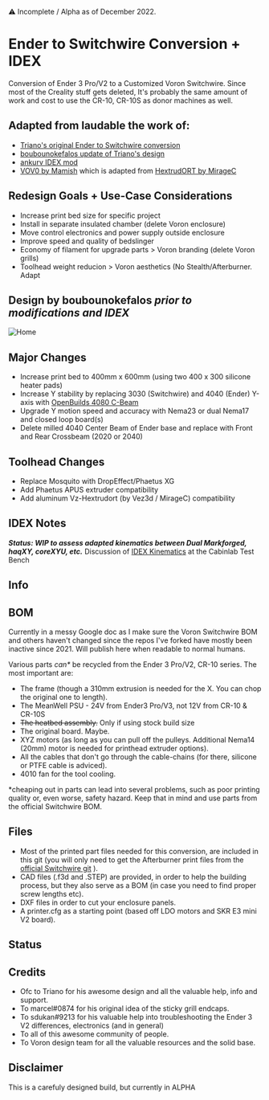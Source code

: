 ⚠ Incomplete / Alpha as of December 2022.

# Ender to Switchwire Conversion + IDEX

Conversion of Ender 3 Pro/V2 to a Customized Voron Switchwire. Since most of the Creality stuff gets deleted, It's probably the same amount of work and cost to use the CR-10, CR-10S as donor machines as well.

## Adapted from laudable the work of:
* [Triano's original Ender to Switchwire conversion](https://github.com/walttriano/VoronUsers/tree/master/printer_mods/Triano/Ender_3Pro_Switchwire)
* [boubounokefalos update of Triano's design](https://github.com/boubounokefalos/Ender_SW)
* [ankurv IDEX mod](https://github.com/ankurv2k6/voron_idex_switchwire)
* [VOV0 by Mamish](https://github.com/Mamsih/VOV0-toolhead-voron-Zero) which is adapted from [HextrudORT by MirageC](https://miragec79.github.io/HextrudORT/)

## Redesign Goals + Use-Case Considerations
* Increase print bed size for specific project
* Install in separate insulated chamber (delete Voron enclosure)
* Move control electronics and power supply outside enclosure
* Improve speed and quality of bedslinger
* Economy of filament for upgrade parts > Voron branding (delete Voron grills)
* Toolhead weight reducion > Voron aesthetics (No Stealth/Afterburner. Adapt 

## Design by boubounokefalos ***prior to modifications and IDEX***
![Home](Images/non_enclosed.png)

## Major Changes
* Increase print bed to 400mm x 600mm (using two 400 x 300 silicone heater pads)
* Increase Y stability by replacing 3030 (Switchwire) and 4040 (Ender) Y-axis with [OpenBuilds 4080 C-Beam](https://openbuildspartstore.com/c-beam-linear-rail/?ref=FtYWRiPbnawz9w)
* Upgrade Y motion speed and accuracy with Nema23 or dual Nema17 and closed loop board(s)
* Delete milled 4040 Center Beam of Ender base and replace with Front and Rear Crossbeam (2020 or 2040)

## Toolhead Changes
* Replace Mosquito with DropEffect/Phaetus XG
* Add Phaetus APUS extruder compatibility
* Add aluminum Vz-Hextrudort (by Vez3d / MirageC) compatibility

## IDEX Notes
***Status: WIP to assess adapted kinematics between Dual Markforged, haqXY, coreXYU, etc.***
Discussion of [IDEX Kinematics](https://bench.cabinlab.io/t/adapting-corexy-kinematics-to-corexz-for-switchwire-idex/70) at the Cabinlab Test Bench



## Info

## BOM
Currently in a messy Google doc as I make sure the Voron Switchwire BOM and others haven't changed since the repos I've forked have mostly been inactive since 2021. Will publish here when readable to normal humans.

Various parts _can*_ be recycled from the Ender 3 Pro/V2, CR-10 series. The most important are:
- The frame (though a 310mm extrusion is needed for the X. You can chop the original one to length).
- The MeanWell PSU - 24V from Ender3 Pro/V3, not 12V from CR-10 & CR-10S
- ~~The heatbed assembly.~~ Only if using stock build size
- The original board. Maybe.
- XYZ motors (as long as you can pull off the pulleys. Additional Nema14 (20mm) motor is needed for printhead extruder options).
- All the cables that don't go through the cable-chains (for there, silicone or PTFE cable is adviced).
- 4010 fan for the tool cooling.

*cheaping out in parts can lead into several problems, such as poor printing quality or, even worse, safety hazard. Keep that in mind and use parts from the official Switchwire BOM.

## Files

- Most of the printed part files needed for this conversion, are included in this git (you will only need to get the Afterburner print files from the [official Switchwire git](https://github.com/VoronDesign/Voron-Switchwire/tree/master/STL/Gantry/XZ_Axis/X_Carriage) ).
- CAD files (.f3d and .STEP) are provided, in order to help the building process, but they also serve as a BOM (in case you need to find proper screw lengths etc).
- DXF files in order to cut your enclosure panels.
- A printer.cfg as a starting point (based off LDO motors and SKR E3 mini V2 board).

## Status


## Credits

- Ofc to Triano for his awesome design and all the valuable help, info and support.
- To marcel#0874 for his original idea of the sticky grill endcaps.
- To sdukan#9213 for his valuable help into troubleshooting the Ender 3 V2 differences, electronics (and in general)
- To all of this awesome community of people.
- To Voron design team for all the valuable resources and the solid base.

## Disclaimer

This is a carefuly designed build, but currently in ALPHA
